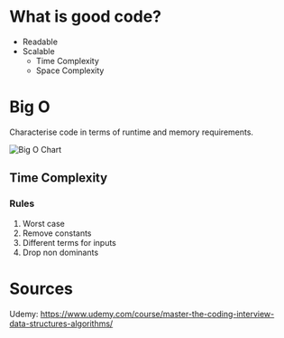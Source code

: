 # What is good code?

* Readable
* Scalable
    * Time Complexity
    * Space Complexity

# Big O

Characterise code in terms of runtime and memory requirements.

![Big O Chart](https://en.wikipedia.org/wiki/Big_O_notation#/media/File:Comparison_computational_complexity.svg)

## Time Complexity

### Rules

1. Worst case
2. Remove constants
3. Different terms for inputs
4. Drop non dominants

# Sources

Udemy: https://www.udemy.com/course/master-the-coding-interview-data-structures-algorithms/
